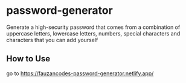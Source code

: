 # password-generator
Generate a high-security password that comes from a combination of uppercase letters, lowercase letters, numbers, special characters and characters that you can add yourself

## How to Use
go to https://fauzancodes-password-generator.netlify.app/
